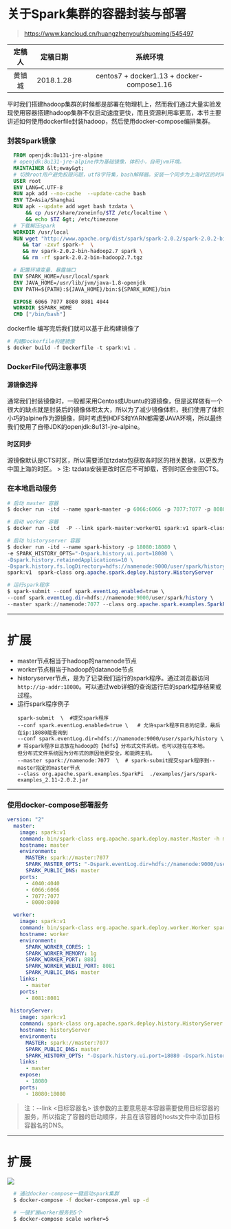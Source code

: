 # 关于Spark集群的容器封装与部署
> https://www.kancloud.cn/huangzhenyou/shuoming/545497

|定稿人 | 定稿日期 | 系统环境|
| :--------:   | :-----:   | :----: |
|黄镇城 | 2018.1.28 | centos7 + docker1.13 + docker-compose1.16|

平时我们搭建hadoop集群的时候都是部署在物理机上，然而我们通过大量实验发现使用容器搭建hadoop集群不仅启动速度更快，而且资源利用率更高，本节主要讲述如何使用dockerfile封装hadoop，然后使用docker-compose编排集群。
### 封装Spark镜像
```dockerfile
  FROM openjdk:8u131-jre-alpine
  # openjdk:8u131-jre-alpine作为基础镜像，体积小，自带jvm环境。
  MAINTAINER &lt;eway&gt;
  # 切换root用户避免权限问题，utf8字符集，bash解释器。安装一个同步为上海时区的时间
  USER root
  ENV LANG=C.UTF-8
  RUN apk add --no-cache  --update-cache bash
  ENV TZ=Asia/Shanghai
  RUN apk --update add wget bash tzdata \
      && cp /usr/share/zoneinfo/$TZ /etc/localtime \
      && echo $TZ &gt; /etc/timezone
  # 下载解压spark
  WORKDIR /usr/local
  RUN wget "http://www.apache.org/dist/spark/spark-2.0.2/spark-2.0.2-bin-hadoop2.7.tgz" \
     && tar -zxvf spark-*  \
     && mv spark-2.0.2-bin-hadoop2.7 spark \
     && rm -rf spark-2.0.2-bin-hadoop2.7.tgz

  # 配置环境变量、暴露端口
  ENV SPARK_HOME=/usr/local/spark
  ENV JAVA_HOME=/usr/lib/jvm/java-1.8-openjdk
  ENV PATH=${PATH}:${JAVA_HOME}/bin:${SPARK_HOME}/bin

  EXPOSE 6066 7077 8080 8081 4044
  WORKDIR $SPARK_HOME
  CMD ["/bin/bash"]
```
dockerfile 编写完后我们就可以基于此构建镜像了
```powershell
# 构建Dockerfile构建镜像
$ docker build -f Dockerfile -t spark:v1 .
```
### DockerFile代码注意事项
#### 源镜像选择
通常我们封装镜像时，一般都采用Centos或Ubuntu的源镜像，但是这样做有一个很大的缺点就是封装后的镜像体积太大，所以为了减少镜像体积，我们使用了体积小巧的alpine作为源镜像，同时考虑到HDFS和YARN都需要JAVA环境，所以最终我们使用了自带JDK的openjdk:8u131-jre-alpine。


#### 时区同步
源镜像默认是CTS时区，所以需要添加tzdata包获取各时区的相关数据，以更改为中国上海的时区。
&gt; 注: tzdata安装更改时区后不可卸载，否则时区会变回CTS。

### 在本地启动服务

```powershell
# 启动 master 容器
$ docker run -itd --name spark-master -p 6066:6066 -p 7077:7077 -p 8080:8080 spark:v1 spark-class org.apache.spark.deploy.master.Master 

# 启动 worker 容器
$ docker run -itd  -P --link spark-master:worker01 spark:v1 spark-class org.apache.spark.deploy.worker.Worker spark://spark-master:7077

# 启动 historyserver 容器
$ docker run -itd --name spark-history -p 18080:18080 \ 
-e SPARK_HISTORY_OPTS="-Dspark.history.ui.port=18080 \
-Dspark.history.retainedApplications=10 \
-Dspark.history.fs.logDirectory=hdfs://namenode:9000/user/spark/history" \
spark:v1  spark-class org.apache.spark.deploy.history.HistoryServer

# 运行spark程序
$ spark-submit --conf spark.eventLog.enabled=true \
--conf spark.eventLog.dir=hdfs://namenode:9000/user/spark/history \
--master spark://namenode:7077 --class org.apache.spark.examples.SparkPi ./examples/jars/spark-examples_2.11-2.0.2.jar 
```
---

# 扩展

* master节点相当于hadoop的namenode节点
* worker节点相当于hadoop的datanode节点
* historyserver节点，是为了记录我们运行的spark程序。通过浏览器访问` http://ip-addr:18080`。可以通过web详细的查询运行后的spark程序结果或过程。
* 运行spark程序例子
  ```shell
  spark-submit  \  #提交spark程序
  --conf spark.eventLog.enabled=true \   # 允许spark程序日志的记录，最后在ip:18080能查询到
  --conf spark.eventLog.dir=hdfs://namenode:9000/user/spark/history \ 
  # 将spark程序日志放在hadoop的【hdfs】分布式文件系统。也可以挂在在本地。
  但分布式文件系统因为分布式的原因他更安全，和能跨主机。    \
  --master spark://namenode:7077  \  # spark-submit提交spark程序到--master指定的master节点
  --class org.apache.spark.examples.SparkPi  ./examples/jars/spark-examples_2.11-2.0.2.jar 
  ```
---

### 使用docker-compose部署服务
```yaml
version: "2"
  master:
    image: spark:v1
    command: bin/spark-class org.apache.spark.deploy.master.Master -h master
    hostname: master
    environment:
      MASTER: spark://master:7077
      SPARK_MASTER_OPTS: "-Dspark.eventLog.dir=hdfs://namenode:9000/user/spark/history"
      SPARK_PUBLIC_DNS: master
    ports:
      - 4040:4040
      - 6066:6066
      - 7077:7077
      - 8080:8080

  worker:
    image: spark:v1
    command: bin/spark-class org.apache.spark.deploy.worker.Worker spark://master:7077
    hostname: worker
    environment:
      SPARK_WORKER_CORES: 1
      SPARK_WORKER_MEMORY: 1g
      SPARK_WORKER_PORT: 8881
      SPARK_WORKER_WEBUI_PORT: 8081
      SPARK_PUBLIC_DNS: master
    links:
      - master
    ports:
      - 8081:8081
      
 historyServer:
    image: spark:v1
    command: spark-class org.apache.spark.deploy.history.HistoryServer
    hostname: historyServer
    environment:
      MASTER: spark://master:7077
      SPARK_PUBLIC_DNS: master
      SPARK_HISTORY_OPTS: "-Dspark.history.ui.port=18080 -Dspark.history.retainedApplications=3 -Dspark.history.fs.logDirectory=hdfs://namenode:9000/spark/history"
    links:
      - master
    expose:
      - 18080
    ports:
      - 18080:18080
```
> 注：--link &lt;目标容器名&gt; 该参数的主要意思是本容器需要使用目标容器的服务，所以指定了容器的启动顺序，并且在该容器的hosts文件中添加目标容器名的DNS。

----

# 扩展
  ![](https://box.kancloud.cn/1499f5d8e072f13acef0389c4546b885_610x278.png)

```sh
  # 通过docker-compose一键启动spark集群
  $ docker-compose -f docker-compose.yml up -d
  
  # 一键扩展worker服务到5个
  $ docker-compose scale worker=5
```

